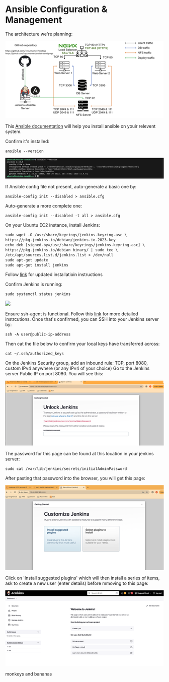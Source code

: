 # Ansible Configuration & Management

The architecture we're planning:

![Archi](https://github.com/naqeebghazi/ansible-config-mgt.darey/blob/main/images/Architecture.png?raw=true)

This [Ansible documentation](https://docs.ansible.com/ansible/latest/installation_guide/installation_distros.html#installing-distros) will help you install ansible on youir relevent system. 

Confirm it's installed:

    ansible --version

![ansibleversion](https://github.com/naqeebghazi/ansible-config-mgt.darey/blob/main/images/ansible-version.png?raw=true)

If Ansible config file not present, auto-generate a basic one by:

    ansible-config init --disabled > ansible.cfg

Auto-generate a more complete one:

    ansible-config init --disabled -t all > ansible.cfg

On your Ubuntu EC2 instance, install Jenkins:

    sudo wget -O /usr/share/keyrings/jenkins-keyring.asc \
    https://pkg.jenkins.io/debian/jenkins.io-2023.key
    echo deb [signed-by=/usr/share/keyrings/jenkins-keyring.asc] \
    https://pkg.jenkins.io/debian binary/ | sudo tee \
    /etc/apt/sources.list.d/jenkins.list > /dev/null
    sudo apt-get update
    sudo apt-get install jenkins

Follow [link][2] for updated installatioin instructions

Confirm Jenkins is running:

    sudo systemctl status jenkins

![](https://github.com/naqeebghazi/ansible-config-mgt.darey/blob/feature/1/images/systemctl.status.Jenkins.png?raw=true)

Ensure ssh-agent is functional. Follow this [link][1] for more detailed instrcutions.
Once that's confirmed, you can SSH into your Jenkins server by:

    ssh -A user@public-ip-address

Then cat the file below to confirm your local keys have transferred across:

    cat ~/.ssh/authorized_keys

[1]: https://www.linode.com/docs/guides/using-ssh-agent/
[2]: https://www.jenkins.io/doc/book/installing/linux/#debianubuntu


On the Jenkins Security group, add an inbound rule: TCP, port 8080, custom IPv4 anywhere (or any IPv4 of your choice)
Go to the Jenkins server Public IP on port 8080. You will see this:

![](https://github.com/naqeebghazi/ansible-config-mgt.darey/blob/main/images/jenkins-browser.png?raw=true)

The password for this page can be found at this location in your jenkins server:

    sudo cat /var/lib/jenkins/secrets/initialAdminPassword

After pasting that password into the browser, you will get this page:

![](https://github.com/naqeebghazi/ansible-config-mgt.darey/blob/main/images/jenkinsbrowser2.png?raw=true)

Click on 'Install suggested plugins' which will then install a series of items, ask to create a new user (enter details) before mmoving to this page:

![](https://github.com/naqeebghazi/ansible-config-mgt.darey/blob/main/images/jenkinshome.png?raw=true)




monkeys and bananas
